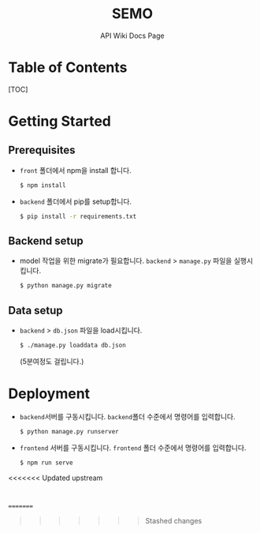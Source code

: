 <h1 align="center">SEMO</h1><p align="center">
    API Wiki Docs Page
</p>


<h1>Table of Contents</h1>

[TOC]

# Getting Started

## Prerequisites

- `front` 폴더에서 npm을 install 합니다.

  ```bash
  $ npm install
  ```

- `backend` 폴더에서 pip를 setup합니다.

  ```bash
  $ pip install -r requirements.txt
  ```



## Backend setup

- model 작업을 위한 migrate가 필요합니다.
  `backend` > `manage.py` 파일을 실행시킵니다.

  ```bash
  $ python manage.py migrate
  ```



## Data setup

- `backend` > `db.json` 파일을 load시킵니다.

    ```bash
    $ ./manage.py loaddata db.json
    ```
    
    (5분여정도 걸립니다.)



# Deployment

- `backend`서버를 구동시킵니다. `backend`폴더 수준에서 명령어를 입력합니다.

  ```bash
  $ python manage.py runserver
  ```

- `frontend` 서버를 구동시킵니다. `frontend` 폴더 수준에서 명령어를 입력합니다.

  ```bash
  $ npm run serve
<<<<<<< Updated upstream
  ```

  
=======
  ```
>>>>>>> Stashed changes
